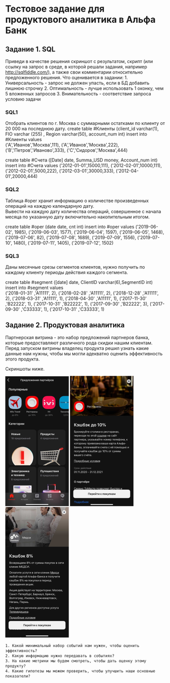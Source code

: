 # Тестовое задание для продуктового аналитика в Альфа Банк

## Задание 1. SQL
Приведи в качестве решения скриншот с результатом, скрипт (или ссылку на запрос в среде, в которой решали задания, например http://sqlfiddle.com/), а также свои комментарии относительно предложенного решения.
Что оценивается в задании:
    1. Универсальность - запрос не должен упасть, если в БД добавить лишнюю строчку
    2. Оптимальность - лучше использовать 1 оконку, чем 5 вложенных запросов
    3. Внимательность - соответствие запроса условию задачи

### SQL1
Отобрать клиентов по г. Москва с суммарными остатками по клиенту от 20 000 на последнюю дату. 
create table #Клиенты (client_id varchar(1), FIO varchar (255) , Region varchar(50), account_num int) 
insert into #Клиенты values  
('A','Иванов','Москва',111), 
('A','Иванов','Москва',222), 
('B','Петров','Иваново',333), 
('C','Сидоров','Москва',444) 
   
create table #Cчета ([Date] date, Summa_USD money, Account_num int) 
insert into #Cчета values 
('2012-01-01',15000,111), 
('2012-02-01',10000,111), 
('2012-02-01',5000,222), 
('2012-03-01',30000,333), 
('2012-04-01',20000,444)

### SQL2
Таблица #oper хранит информацию о количестве произведенных операций на каждую календарную дату.  
Вывести на каждую дату количества операций, совершенное с начала месяца по указанную дату включительно накопительным итогом. 
  
create table #oper (date date, cnt int) 
insert into #oper values 
('2019-06-02',     1985), 
('2019-06-03',     1577), 
('2019-06-04',     1597), 
('2019-06-05',     1468), 
('2019-07-06',     82), 
('2019-07-08',     1689), 
('2019-07-09',     1556), 
('2019-07-10',     1480), 
('2019-07-11',     1405), 
('2019-07-12',     1502) 

### SQL3
Даны месячные срезы сегментов клиентов, нужно получить по каждому клиенту периоды действия каждого сегмента. 
  
create table #segment ([date] date, ClientID varchar(6),SegmentID int) 
insert into #segment values  
('2018-01-31' ,'A11111', 2), 
('2018-02-28' ,'A11111', 2), 
('2018-12-28' ,'A11111', 2), 
('2018-03-31' ,'A11111', 1), 
('2018-04-30' ,'A11111', 1), 
('2017-11-30' ,'B22222', 1), 
('2017-10-31' ,'B22222', 1), 
('2017-09-30' ,'B22222', 3), 
('2017-09-30' ,'C33333', 1), 
('2017-10-31' ,'C33333', 1) 

## Задание 2. Продуктовая аналитика
Партнерская витрина - это набор предложений партнеров банка, которые предоставляют различного рода скидки нашим клиентам.
Перед запуском витрины владелец продукта решил узнать какие данные нам нужны, чтобы мы могли адекватно оценить эффективность этого продукта.

Скриншоты ниже.
<p float="left">
  <img src="media/1.png" width="200" />
  <img src="media/2.png" width="200" />
  <img src="media/3.png" width="200" />
</p>


    1. Какой минимальный набор событий нам нужен, чтобы оценить эффективность?
    2. Какую информацию нужно передавать в событиях?
    3. На какие метрики мы будем смотреть, чтобы дать оценку этому продукту?
    4. Какие гипотезы мы можем проверить, чтобы улучшить наши основные показатели?